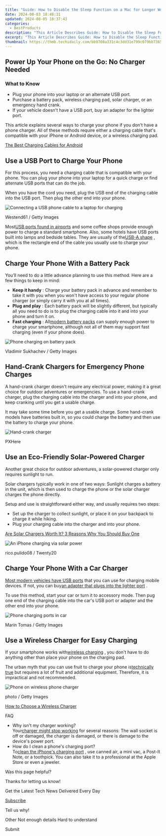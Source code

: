 ```yaml
---
title: "Guide: How to Disable the Sleep Function on a Mac for Longer Work Sessions"
date: 2024-08-03 18:48:31
updated: 2024-08-05 10:37:43
categories:
  - BestProducts
description: "This Article Describes Guide: How to Disable the Sleep Function on a Mac for Longer Work Sessions"
excerpt: "This Article Describes Guide: How to Disable the Sleep Function on a Mac for Longer Work Sessions"
thumbnail: https://thmb.techidaily.com/bb9708a331c4c3dd31e799c079bb73652a9e75d1a08dd178d051b1af275cc7e6.jpg
---
```


## Power Up Your Phone on the Go: No Charger Needed
### What to Know

* Plug your phone into your laptop or an alternate USB port.
* Purchase a battery pack, wireless charging pad, solar charger, or an emergency hand crank.
* If your vehicle doesn't have a USB port, buy an adapter for the lighter port.

 This article explains several ways to charge your phone if you don't have a phone charger. All of these methods require either a charging cable that's compatible with your iPhone or Android device, or a wireless charging pad.

[The Best Charging Cables for Android](https://www.lifewire.com/top-charging-cables-androids-4050651)

## Use a USB Port to Charge Your Phone

 For this process, you need a charging cable that is compatible with your phone. You can plug your phone into your laptop for a quick charge or find alternate USB ports that can do the job.

 When you have the cord you need, plug the USB end of the charging cable into the USB port. Then plug the other end into your phone.

![Connecting a USB phone cable to a laptop for charging](https://www.lifewire.com/thmb/7UeVvNu-R4gB3yOfyrwzZnUG8IM=/1500x0/filters:no_upscale():max_bytes(150000):strip_icc():format(webp)/GettyImages-670889075-5c87fa1246e0fb0001cbf5ac.jpg)

 Westend61 / Getty Images

 Most[USB ports found in airports](https://www.lifewire.com/safely-use-airport-charging-stations-4690583) and some coffee shops provide enough power to charge a standard smartphone. Also, some hotels have USB ports built into lamps and bedside tables. They are usually of the[USB-A shape](https://www.lifewire.com/usb-type-a-connector-2626032) , which is the rectangle end of the cable you usually use to charge your phone.

## Charge Your Phone With a Battery Pack

 You’ll need to do a little advance planning to use this method. Here are a few things to keep in mind:  

* **Keep it handy** : Charge your battery pack in advance and remember to take it with you when you won't have access to your regular phone charger (or simply carry it with you at all times).
* **Plug and play** : Each battery pack will be slightly different, but typically all you need to do is to plug the charging cable into it and into your phone and turn it on.
* **Fast charging** : All[modern battery packs](https://www.lifewire.com/buying-guide-for-portable-usb-chargers-2740926) can supply enough power to charge your smartphone, although not all of them may support fast charging (even if your phone does).

![Phone charging on battery pack](https://www.lifewire.com/thmb/DuE02bIqSY6vdQp1gCRsA8McGKM=/1500x0/filters:no_upscale():max_bytes(150000):strip_icc():format(webp)/GettyImages-1127834850-b5f51606ef6f46d6a0e3058fc67d8db0.jpg)

Vladimir Sukhachev / Getty Images

## Hand-Crank Chargers for Emergency Phone Charges

 A hand-crank charger doesn't require any electrical power, making it a great choice for outdoor adventures or emergencies. To use a hand-crank charger, plug the charging cable into the charger and into your phone, and keep cranking until you get a usable charge.

 It may take some time before you get a usable charge. Some hand-crank models have batteries built in, so you could charge the battery and then use the battery to charge your phone.

![Hand-crank charger](https://www.lifewire.com/thmb/vD0-Qti9r4uuNv-AJmCJRw0nFJc=/1500x0/filters:no_upscale():max_bytes(150000):strip_icc():format(webp)/vehicle-237223-pxhere.com-5c87f91dc9e77c00010c22a2.jpg)

PXHere

## Use an Eco-Friendly Solar-Powered Charger

 Another great choice for outdoor adventures, a solar-powered charger only requires sunlight to run.

 Solar chargers typically work in one of two ways: Sunlight charges a battery in the unit, which is then used to charge the phone or the solar charger charges the phone directly.

 Setup and use is straightforward either way, and usually requires two steps:

* Set up the charger to collect sunlight, or place it on your backpack to charge it while hiking.
* Plug your charging cable into the charger and into your phone.

[Are Solar Chargers Worth It? 3 Reasons Why You Should Buy One](https://www.lifewire.com/are-solar-chargers-worth-it-8659960)

![An iPhone charging via solar power](https://www.lifewire.com/thmb/IqdcDczvhbQF1eLYZiovXNG_abU=/1500x0/filters:no_upscale():max_bytes(150000):strip_icc():format(webp)/solar_charging-5c65d15a4cedfd00014313f0.jpg)

 rico.pulido08 / Twenty20

## Charge Your Phone With a Car Charger

[Most modern vehicles have USB ports](https://www.lifewire.com/why-do-car-radios-have-usb-ports-4044287) that you can use for charging mobile devices. If not, you can buy[an adapter that plugs into the lighter port](https://www.lifewire.com/finding-the-right-12v-usb-adapter-534755) .

 To use this method, start your car or turn it to accessory mode. Then pug one end of the charging cable into the car's USB port or adapter and the other end into your phone.

![Phone charging ports in car](https://www.lifewire.com/thmb/8LMX2DElnEgFdLKoeClwsPAXR3o=/1500x0/filters:no_upscale():max_bytes(150000):strip_icc():format(webp)/carcharger-5bfdba1e46e0fb0051e04ae5.jpg)

 Marin Tomas / Getty Images

## Use a Wireless Charger for Easy Charging

 If your smartphone works with[wireless charging](https://www.lifewire.com/qi-wireless-charging-4151894) , you don't have to do anything other than place your phone on the charging pad.

 The urban myth that you can use fruit to charge your phone is[technically true](https://youtu.be/E-j8mPUDjRs) but requires a lot of fruit and additional equipment. Therefore, it is impractical and not recommended.

![Phone on wireless phone charger](https://www.lifewire.com/thmb/F4mo2J4CVdlEiXjW1bGlTNyH4v4=/1500x0/filters:no_upscale():max_bytes(150000):strip_icc():format(webp)/GettyImages-1147125027-bebf8c7b924248bb9f02cdb7b4babbf1.jpg)

photo / Getty Images

[How to Choose a Wireless Charger](https://www.lifewire.com/how-to-choose-a-wireless-charger-5191283)

 FAQ

* Why isn't my charger working?  
 Your[charger might stop working](https://www.lifewire.com/how-to-fix-broken-charger-4586480) for several reasons: The wall socket is off or damaged, the charger is damaged, or there is damage to the device's power port.
* How do I clean a phone's charging port?  
 To[clean the iPhone's charging port](https://www.lifewire.com/how-to-clean-your-iphone-s-charging-port-4160923) , use canned air, a mini vac, a Post-It Note, or a toothpick. You can also take it to a professional at the Apple Store or even a jeweler.

Was this page helpful?

Thanks for letting us know!

 Get the Latest Tech News Delivered Every Day

[Subscribe](https://www.lifewire.com/#)

Tell us why!

 Other  Not enough details  Hard to understand

 Submit

<ins class="adsbygoogle"
     style="display:block"
     data-ad-format="autorelaxed"
     data-ad-client="ca-pub-7571918770474297"
     data-ad-slot="1223367746"></ins>



<ins class="adsbygoogle"
     style="display:block"
     data-ad-client="ca-pub-7571918770474297"
     data-ad-slot="8358498916"
     data-ad-format="auto"
     data-full-width-responsive="true"></ins>
